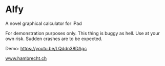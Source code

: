 # Alfy
A novel graphical calculator for iPad

For demonstration purposes only. This thing is buggy as hell. Use at your own risk. Sudden crashes are to be expected.

Demo: https://youtu.be/LQddn38DAgc

www.hambrecht.ch
